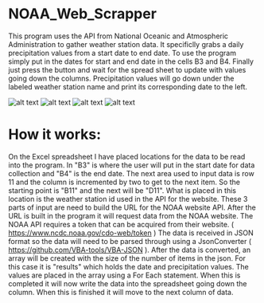 # NOAA_Web_Scrapper
This program uses the API from National Oceanic and Atmospheric Administration to gather weather station data.  It specificlly grabs a daily precipitation values from a  start date to end date. To use the program simply put in the dates for start and end date in the cells B3 and B4. Finally just press the button and wait for the spread sheet to update with values going down the columns.  Precipitation values will go down under the labeled weather station name and print its corresponding date to the left. 

![alt text](https://github.com/miranm1/NOAA_Web_Scrapper/blob/master/noaa1.PNG)
![alt text](https://github.com/miranm1/NOAA_Web_Scrapper/blob/master/noaa2.PNG)
![alt text](https://github.com/miranm1/NOAA_Web_Scrapper/blob/master/noaa3.PNG)
![alt text](https://github.com/miranm1/NOAA_Web_Scrapper/blob/master/noaa4.PNG)
# How it works:
On the Excel spreadsheet I have placed locations for the data to be read into the program. In "B3" is where the user will put in the start date for data collection and "B4" is the end date. The next area used to input data is row 11 and the column is incremented by two to get to the next item. So the starting point is "B11" and the next will be "D11". What is placed in this location is the weather station id used in the API for the website. These 3 parts of input are need to build the URL for the NOAA website API. After the URL is built in the program it will request data from the NOAA website. The NOAA API requires a token that can be acquired from their website. ( https://www.ncdc.noaa.gov/cdo-web/token ) The data is received in JSON format so the data will need to be parsed through using a JsonConverter ( https://github.com/VBA-tools/VBA-JSON ). After the data is converted, an array will be created with the size of the number of items in the json. For this case it is "results" which holds the date and precipitation values. The values are placed in the array using a For Each statement. When this is completed it will now write the data into the spreadsheet going down the column. When this is finished it will move to the next column of data.

